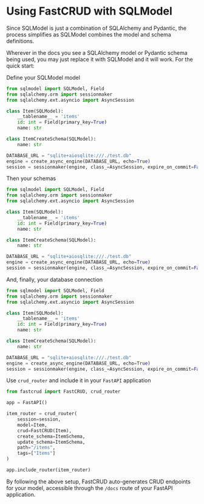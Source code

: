
# Using FastCRUD with SQLModel

Since SQLModel is just a combination of SQLAlchemy and Pydantic, the process simplifies as SQLModel combines the model and schema definitions.

Wherever in the docs you see a SQLAlchemy model or Pydantic schema being used, you may just replace it with SQLModel and it will work. For the quick start:

Define your SQLModel model

```python title="setup.py" hl_lines="5-8"
from sqlmodel import SQLModel, Field
from sqlalchemy.orm import sessionmaker
from sqlalchemy.ext.asyncio import AsyncSession

class Item(SQLModel):
    __tablename__ = 'items'
    id: int = Field(primary_key=True)
    name: str

class ItemCreateSchema(SQLModel):
    name: str

DATABASE_URL = "sqlite+aiosqlite:///./test.db"
engine = create_async_engine(DATABASE_URL, echo=True)
session = sessionmaker(engine, class_=AsyncSession, expire_on_commit=False)
```

Then your schemas

```python title="setup.py" hl_lines="10 11"
from sqlmodel import SQLModel, Field
from sqlalchemy.orm import sessionmaker
from sqlalchemy.ext.asyncio import AsyncSession

class Item(SQLModel):
    __tablename__ = 'items'
    id: int = Field(primary_key=True)
    name: str

class ItemCreateSchema(SQLModel):
    name: str

DATABASE_URL = "sqlite+aiosqlite:///./test.db"
engine = create_async_engine(DATABASE_URL, echo=True)
session = sessionmaker(engine, class_=AsyncSession, expire_on_commit=False)
```

And, finally, your database connection

```python title="setup.py" hl_lines="13-15"
from sqlmodel import SQLModel, Field
from sqlalchemy.orm import sessionmaker
from sqlalchemy.ext.asyncio import AsyncSession

class Item(SQLModel):
    __tablename__ = 'items'
    id: int = Field(primary_key=True)
    name: str

class ItemCreateSchema(SQLModel):
    name: str

DATABASE_URL = "sqlite+aiosqlite:///./test.db"
engine = create_async_engine(DATABASE_URL, echo=True)
session = sessionmaker(engine, class_=AsyncSession, expire_on_commit=False)
```

Use `crud_router` and include it in your `FastAPI` application

```python title="main.py" hl_lines="5-13 15"
from fastcrud import FastCRUD, crud_router

app = FastAPI()

item_router = crud_router(
    session=session,
    model=Item,
    crud=FastCRUD(Item),
    create_schema=ItemSchema,
    update_schema=ItemSchema,
    path="/items",
    tags=["Items"]
)

app.include_router(item_router)
```

By following the above setup, FastCRUD auto-generates CRUD endpoints for your model, accessible through the `/docs` route of your FastAPI application.
